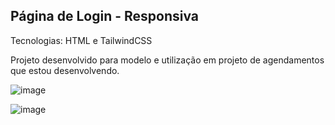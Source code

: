 ## Página de Login - Responsiva

Tecnologias: HTML e TailwindCSS

Projeto desenvolvido para modelo e utilização em projeto de agendamentos que estou desenvolvendo.

![image](https://github.com/pedroAugtIn/PaginaLogin/assets/158518938/d8b1d325-16a6-42de-b6bc-048f3d3d0424)

![image](https://github.com/pedroAugtIn/PaginaLogin/assets/158518938/442554ed-4874-44a6-b8c3-630f2a58afce)
